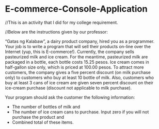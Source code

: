 # E-commerce-Console-Application
//This is an activity that I did for my college requirement. 

//Below are the instructions given by our professor:

“Gatas ng Kalabaw”, a dairy product company, hired you as a programmer. Your job is to write a program that will sell their products on-line over the Internet (yup, this is E-commerce!).  Currently, the company sells pasteurized milk and ice cream.  For the meantime, pasteurized milk are packaged in a bottle, each bottle costs 15.25 pesos.  Ice cream comes in half-gallon size only, which is priced at 100.00 pesos.  To attract more customers, the company gives a five percent discount (on milk purchase only) to customers who buy at least 10 bottle of milk.  Also, customers who buy at least 3 cans of ice cream are given seven percent discount on their ice-cream purchase (discount not applicable to milk purchase).

Your program should ask the customer the following information:
  - The number of bottles of milk and
  - The number of ice cream cans to purchase. Input zero if you will not purchase the product and
  - Combined total of these items.
